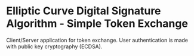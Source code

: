 
# Elliptic Curve Digital Signature Algorithm - Simple Token Exchange

Client/Server application for token exchange. User authentication is made with public key cryptography (ECDSA). 

